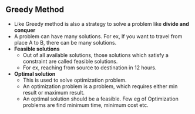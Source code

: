 Greedy Method
-

- Like Greedy method is also a strategy to solve a problem like <b>divide and conquer</b>
- A problem can have many solutions. For ex, If you want to travel from place A to B, there can be many solutions.
- <b>Feasible solutions</b>
  - Out of all available solutions, those solutions which satisfy a constraint are called feasible solutions. 
  - For ex, reaching from source to destination in 12 hours.
- <b>Optimal solution</b>
  - This is used to solve optimization problem.
  - An optimization problem is a problem, which requires either min result or maximum result.
  - An optimal solution should be a feasible. Few eg of Optimization problems are find minimum time, minimum cost etc.
  